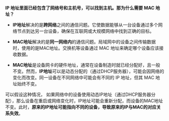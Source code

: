 **IP 地址里面已经包含了网络号和主机号，可以找到主机。那为什么需要 MAC 地址？**

- **IP地址**解决的是**跨网络**之间的通信问题。它使数据能够从一台设备通过多个网络节点到达另一台设备，确保在互联网或大规模网络中找到正确的目标。

- **MAC地址**解决的是**同一网络内**的通信问题。局域网中的设备之间传输数据时，使用的是MAC地址。交换机等设备通过 MAC 地址来确定哪个设备应该接收数据。

- **MAC地址**是设备网卡的硬件地址，通常在设备制造时就已经分配好，且一般不变。然而，**IP地址**可以是动态分配的（通过DHCP服务器），可能会因网络的变化而改变。同一设备在不同网络中可能会有不同的 IP 地址，但其 MAC 地址始终不变。

可以假设这种情况， 如果网络中的设备使用动态IP地址（通过DHCP服务器分配），那么设备在重启或网络变化时，IP地址可能会重新分配，而设备的MAC地址不变。此时，**原来的IP地址可能指向不同的设备，导致原来的IP与MAC的对应关系失效**。

